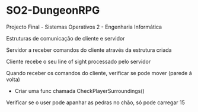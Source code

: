 ﻿# SO2-DungeonRPG
Projecto Final - Sistemas Operativos 2 - Engenharia Informática

Estruturas de comunicação de cliente e servidor

Servidor a receber comandos do cliente através da estrutura criada

Cliente recebe o seu line of sight processado pelo servidor

Quando receber os comandos do cliente, verificar se pode mover (parede á volta)
  - Criar uma func chamada CheckPlayerSurroundings()

Verificar se o user pode apanhar as pedras no chão, só pode carregar 15
